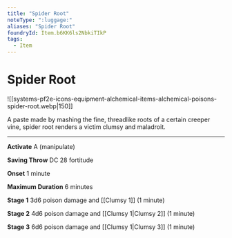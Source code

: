 ```yaml
---
title: "Spider Root"
noteType: ":luggage:"
aliases: "Spider Root"
foundryId: Item.b6KK6ls2NbkiTIkP
tags:
  - Item
---
```


# Spider Root
![[systems-pf2e-icons-equipment-alchemical-items-alchemical-poisons-spider-root.webp|150]]

A paste made by mashing the fine, threadlike roots of a certain creeper vine, spider root renders a victim clumsy and maladroit.

* * *

**Activate** A (manipulate)

**Saving Throw** DC 28 fortitude

**Onset** 1 minute

**Maximum Duration** 6 minutes

**Stage 1** 3d6 poison damage and [[Clumsy 1]] (1 minute)

**Stage 2** 4d6 poison damage and [[Clumsy 1|Clumsy 2]] (1 minute)

**Stage 3** 6d6 poison damage and [[Clumsy 1|Clumsy 3]] (1 minute)
